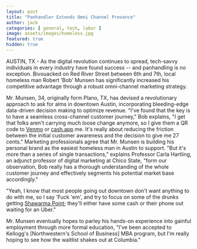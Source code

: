 ```yaml
---
layout: post
title: "Panhandler Extends Omni Channel Presence"
author: jack
categories: [ general, tech, labor ]
image: assets/images/homeless.jpg
featured: true
hidden: true
---
```


AUSTIN, TX - As the digital revolution continues to spread, tech-savvy individuals in every industry have found success -- and panhandling is no exception. Bivouacked on Red River Street between 6th and 7th, local homeless man Robert 'Bob' Munsen has significantly increased his competitive advantage through a robust omni-channel marketing strategy. 

Mr. Munsen, 34, originally form Plano, TX, has devised a revolutionary approach to ask for alms in downtown Austin, incorporating bleeding-edge data-driven decision making to optimize revenue. "I've found that the key is to have a seamless cross-channel customer journey," Bob explains, "I get that folks aren't carrying much loose change anymore, so I give them a QR code to [Venmo](https://venmo.com/) or [cash.app](https://cash.app) me. It's really about reducing the friction between the initial customer awareness and the decision to give me 27 cents." Marketing professionals agree that Mr. Munsen is building his personal brand as the easiest homeless man in Austin to support. "But it's more than a series of single transactions," explains Professor Carla Hartling, an adjunct professor of digital marketing at Chico State, "form our observation, Bob really has a thorough understanding of the whole customer journey and effectively segments his potential market base accordingly."

"Yeah, I know that most people going out downtown don't want anything to do with me, so I say 'Fuck 'em', and try to focus on some of the drunks getting [Shawarma Point](http://www.shawarmapoint.net/); they'll either have some cash or their phone out waiting for an Uber."

Mr. Munsen eventually hopes to parley his hands-on experience into gainful employment through more formal education, "I've been accepted to Kellogg's [Northwestern's School of Business] MBA program, but I'm really hoping to see how the waitlist shakes out at Columbia."